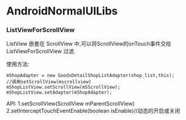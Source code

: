 # AndroidNormalUILibs

### ListViewForScrollView

ListView 嵌套在 ScrollView 中,可以将ScrollView的onTouch事件交给 ListViewForScrollView 过滤.

使用方法:
```
mShopAdapter = new GoodsDetailShopListAdapter(shop_list,this);
//调用setScrollView(mscrollview)
mShopListView.setScrollView(mSScrollView);
mShopListView.setAdapter(mShopAdapter);
```
API:
1.setScrollView(ScrollView mParentScrollView)
2.setInterceptTouchEventEnable(boolean isEnable)//动态的开启或关闭
